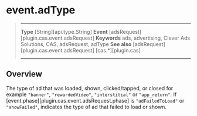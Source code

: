 # event.adType

> --------------------- ------------------------------------------------------------------------------------------
> __Type__              [String][api.type.String]
> __Event__             [adsRequest][plugin.cas.event.adsRequest]
> __Keywords__          ads, advertising, Clever Ads Solutions, CAS, adsRequest, adType
> __See also__			[adsRequest][plugin.cas.event.adsRequest]
>						[cas.*][plugin.cas]
> --------------------- ------------------------------------------------------------------------------------------

## Overview

The type of ad that was loaded, shown, clicked/tapped, or closed for example `"banner"`, `"rewardedVideo"`, `"interstitial"` or `"app_return"`. If [event.phase][plugin.cas.event.adsRequest.phase] is `"adFailedToLoad"` or `"showFailed"`, indicates the type of ad that failed to load or shown.
